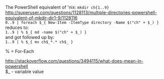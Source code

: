 The PowerShell equivalent of 'nix:
`mkdir ch{1..9}`  
http://superuser.com/questions/1128113/multiple-directories-powershell-equivalent-of-mkdir-dir1-9/1128116  
`0..9 | foreach $_{ New-Item -ItemType directory -Name $("ch" + $_) }`  
reduces to:  
`1..9 | % $_{ md -name $("ch" + $_) }`  
and got followed up by:  
`1..9 | % $_{ mv ch$_*.* ch$_ }`  
  
  % = For-Each  
  
http://stackoverflow.com/questions/3494115/what-does-mean-in-powershell  
  $_ - variable value  
